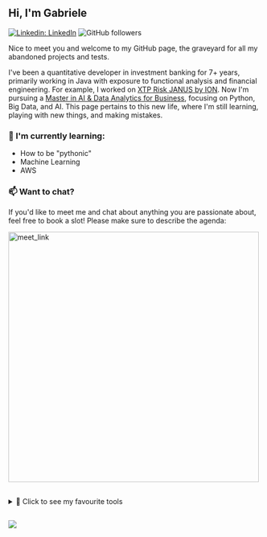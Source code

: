 ## Hi, I'm Gabriele 

[![Linkedin: LinkedIn](https://img.shields.io/badge/-LinkedIn-blue?style=flat-square&logo=Linkedin&logoColor=white&link=https://www.linkedin.com/in/gabriele-di-corato-002bba117/)](https://www.linkedin.com/in/gabriele-di-corato-002bba117/)
![GitHub followers](https://img.shields.io/github/followers/GabrieleDiCorato?label=Follow&style=social)

Nice to meet you and welcome to my GitHub page, the graveyard for all my abandoned projects and tests.

I've been a quantitative developer in investment banking for 7+ years, primarily working in Java with exposure to functional analysis and financial engineering. For example, I worked on [XTP Risk JANUS by ION](https://iongroup.com/products/markets/xtp-risk-janus/). Now I'm pursuing a [Master in AI & Data Analytics for Business](https://aidamasterbicocca.it/percorso/), focusing on Python, Big Data, and AI. This page pertains to this new life, where I'm still learning, playing with new things, and making mistakes. 


### 🌱 I'm currently learning:

- How to be "pythonic"
- Machine Learning
- AWS 

### 📫 Want to chat?

If you'd like to meet me and chat about anything you are passionate about, feel free to book a slot! Please make sure to describe the agenda:

<a href="https://calendly.com/gabriele-dicorato/15min" target="_blank"><img width="498" alt="meet_link" src="https://user-images.githubusercontent.com/15426564/144297439-f530f383-e73e-41e0-9914-a9b7d3f432e5.png"></a>


##
<details>
<summary>🔧 Click to see my favourite tools</summary>


This is a list of everything I've worked with. 

<p align="center"><small><em>I have forgotten much that I thought I knew, and learned again much that I had forgotten. I can see many things far off, but many things that are close at hand I cannot see.*</em></small></p>

**Languages**

![Python](https://img.shields.io/badge/-Python-black?logo=Python&style=social)&nbsp;&nbsp;
![Java](https://img.shields.io/badge/-Java-black?logo=java&style=social)&nbsp;&nbsp;
![R](https://img.shields.io/badge/-R-black?logo=r&style=social)&nbsp;&nbsp;
![C++](https://img.shields.io/badge/-C++-black?logo=cplusplus&style=social)&nbsp;&nbsp;
![Matlab](https://img.shields.io/badge/-Matlab-black?logo=matlab&style=social)&nbsp;&nbsp;
![Wolfram](https://img.shields.io/badge/-Wolfram-black?logo=wolfram&style=social)&nbsp;&nbsp;

<small>I'm mainly confident in Java and Python, and I'd like to learn Rust and Scala.</small>

**Databases**

![MySQL](https://img.shields.io/badge/-MySQL-black?logo=mysql&style=social)&nbsp;&nbsp;
![PostgreSQL](https://img.shields.io/badge/-PostgreSQL-black?logo=postgresql&style=social)&nbsp;&nbsp;
![MongoDB](https://img.shields.io/badge/-MongoDB-black?logo=mongodb&style=social)&nbsp;&nbsp;
![Redis](https://img.shields.io/badge/-Redis-black?logo=redis&style=social)&nbsp;&nbsp;
![Neo4J](https://img.shields.io/badge/-Neo4j-black?logo=neo4j&style=social)&nbsp;&nbsp;

**Frameworks & Libraries**

![Pandas](https://img.shields.io/badge/-Pandas-black?logo=pandas&style=social)&nbsp;&nbsp;
![Akka](https://img.shields.io/badge/-Akka-black?logo=akka&style=social)&nbsp;&nbsp;
![Spring](https://img.shields.io/badge/-Spring%20Framework-black?logo=spring&style=social)&nbsp;&nbsp;

**Cloud**

![Google](https://img.shields.io/badge/-Google%20Cloud-black?logo=googlecloud&style=social)&nbsp;&nbsp;
![AWS](https://img.shields.io/badge/-AWS-black?logo=googlecloud&style=social)&nbsp;&nbsp;

**Tools**

![Git](https://img.shields.io/badge/-Git-black?logo=git&style=social)&nbsp;&nbsp;
![GitHub](https://img.shields.io/badge/-GitHub-black?logo=github&style=social)&nbsp;&nbsp;
![Maven](https://img.shields.io/badge/-Maven-black?logo=apachemaven&style=social)&nbsp;&nbsp;
![UV](https://img.shields.io/badge/-uv-black?logo=uv&style=social)&nbsp;&nbsp;

![LaTeX](https://img.shields.io/badge/-LaTeX-black?logo=latex&style=social)&nbsp;&nbsp;
![Confluence](https://img.shields.io/badge/-Confluence-black?logo=confluence&style=social)&nbsp;&nbsp;
![Jira](https://img.shields.io/badge/-Jira-black?logo=jira&style=social)&nbsp;&nbsp;
![Power Point](https://img.shields.io/badge/-Power%20Point-black?logo=libreofficeimpress&style=social)&nbsp;&nbsp;
![Excel](https://img.shields.io/badge/-Excel-black?logo=libreofficecalc&style=social)&nbsp;&nbsp;

**IDEs**

![Visual Studio Code](https://img.shields.io/badge/-Visual%20Studio%20Code-black?logo=visualstudio&style=social)&nbsp;&nbsp;
![IntelliJ](https://img.shields.io/badge/-IntelliJ%20IDEA-black?logo=intellijidea&style=social)&nbsp;&nbsp;
![Anaconda](https://img.shields.io/badge/-Anaconda-black?logo=anaconda&style=social)&nbsp;&nbsp;
![RStudio](https://img.shields.io/badge/-RStudio-black?logo=rstudioide&style=social)&nbsp;&nbsp;

</details>

## 
![](https://komarev.com/ghpvc/?username=GabrieleDiCorato&style=flat-square&label=Visits+Since+Nov+2025:)

<!--
**GabrieleDiCorato/GabrieleDiCorato** is a ✨ _special_ ✨ repository because its `README.md` (this file) appears on your GitHub profile.

Here are some ideas to get you started:

- 🔭 I’m currently working on ...
- 🌱 I’m currently learning ...
- 👯 I’m looking to collaborate on ...
- 🤔 I’m looking for help with ...
- 💬 Ask me about ...
- 📫 How to reach me: ...
- 😄 Pronouns: ...
- ⚡ Fun fact: ...
-->
